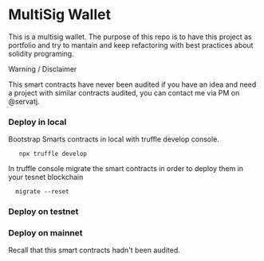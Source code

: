 # MultiSig Wallet

This is a multisig wallet. The purpose of this repo is to have this project as portfolio and try to mantain and keep refactoring with best practices about solidity programing.

Warning / Disclaimer

This smart contracts have never been audited if you have an idea and need a project with similar contracts audited, you can contact me via PM on @servatj.

### Deploy in local

Bootstrap Smarts contracts in local with truffle develop console.

```
   npx truffle develop
```

In truffle console migrate the smart contracts in order to deploy them in your tesnet blockchain

```
  migrate --reset
```

### Deploy on testnet

### Deploy on mainnet

Recall that this smart contracts hadn't been audited.